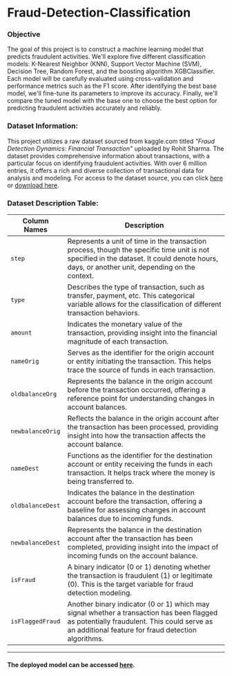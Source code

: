 # Fraud-Detection-Classification
### **Objective**<br>
The goal of this project is to construct a machine learning model that predicts fraudulent activities. We'll explore five different classification models: K-Nearest Neighbor (KNN), Support Vector Machine (SVM), Decision Tree, Random Forest, and the boosting algorithm XGBClassifier. Each model will be carefully evaluated using cross-validation and performance metrics such as the F1 score. After identifying the best base model, we'll fine-tune its parameters to improve its accuracy. Finally, we'll compare the tuned model with the base one to choose the best option for predicting fraudulent activities accurately and reliably.

### **Dataset Information**: <br>
This project utilizes a raw dataset sourced from kaggle.com titled *"Fraud Detection Dynamics: Financial Transaction"* uploaded by Rohit Sharma. The dataset provides comprehensive information about transactions, with a particular focus on identifying fraudulent activities. With over 6 million entries, it offers a rich and diverse collection of transactional data for analysis and modeling. For access to the dataset source, you can click [here](https://www.kaggle.com/datasets/rohit265/fraud-detection-dynamics-financial-transaction/data) or [download here](https://drive.google.com/file/d/1RwXs7S4xVicwS_KPvnO1KNR4bQLH2kpq/view?usp=sharing).

### **Dataset Description Table**:

| **Column Names** | **Description** |
| --- | --- |
| `step` | Represents a unit of time in the transaction process, though the specific time unit is not specified in the dataset. It could denote hours, days, or another unit, depending on the context. |
| `type` | Describes the type of transaction, such as transfer, payment, etc. This categorical variable allows for the classification of different transaction behaviors. |
| `amount` | Indicates the monetary value of the transaction, providing insight into the financial magnitude of each transaction. |
| `nameOrig` | Serves as the identifier for the origin account or entity initiating the transaction. This helps trace the source of funds in each transaction. |
| `oldbalanceOrg` | Represents the balance in the origin account before the transaction occurred, offering a reference point for understanding changes in account balances. |
| `newbalanceOrig` | Reflects the balance in the origin account after the transaction has been processed, providing insight into how the transaction affects the account balance. |
| `nameDest` | Functions as the identifier for the destination account or entity receiving the funds in each transaction. It helps track where the money is being transferred to. |
| `oldbalanceDest` | Indicates the balance in the destination account before the transaction, offering a baseline for assessing changes in account balances due to incoming funds. |
| `newbalanceDest` | Represents the balance in the destination account after the transaction has been completed, providing insight into the impact of incoming funds on the account balance. |
| `isFraud` | A binary indicator (0 or 1) denoting whether the transaction is fraudulent (1) or legitimate (0). This is the target variable for fraud detection modeling. |
| `isFlaggedFraud` | Another binary indicator (0 or 1) which may signal whether a transaction has been flagged as potentially fraudulent. This could serve as an additional feature for fraud detection algorithms. |

---
#### The deployed model can be accessed [here](https://huggingface.co/spaces/dnirfana/fraud-detection-classifier).